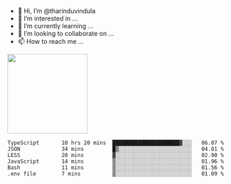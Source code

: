 - 👋 Hi, I’m @tharinduvindula
- 👀 I’m interested in ...
- 🌱 I’m currently learning ...
- 💞️ I’m looking to collaborate on ...
- 📫 How to reach me ...

<!---
tharinduvindula/tharinduvindula is a ✨ special ✨ repository because its `README.md` (this file) appears on your GitHub profile.
You can click the Preview link to take a look at your changes.
--->

<img height="180em" src="https://github-readme-stats.vercel.app/api?username=tharinduvindula&show_icons=true&hide_border=false&&count_private=true&include_all_commits=true" />


<!--START_SECTION:waka-->

```text
TypeScript       10 hrs 20 mins  █████████████████████▓░░░   86.07 %
JSON             34 mins         █▒░░░░░░░░░░░░░░░░░░░░░░░   04.81 %
LESS             20 mins         ▓░░░░░░░░░░░░░░░░░░░░░░░░   02.90 %
JavaScript       14 mins         ▒░░░░░░░░░░░░░░░░░░░░░░░░   01.96 %
Bash             11 mins         ▒░░░░░░░░░░░░░░░░░░░░░░░░   01.56 %
.env file        7 mins          ▒░░░░░░░░░░░░░░░░░░░░░░░░   01.09 %
```

<!--END_SECTION:waka-->
